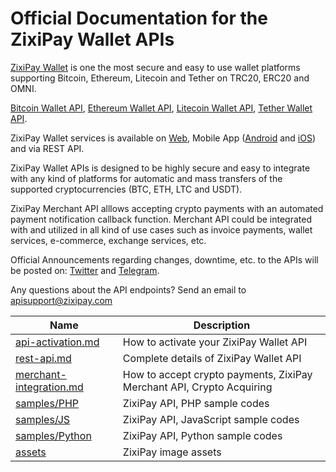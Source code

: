 # Official Documentation for the ZixiPay Wallet APIs

[ZixiPay Wallet](https://zixipay.com/) is one the most secure and easy to use wallet platforms supporting Bitcoin, Ethereum, Litecoin and Tether on TRC20, ERC20 and OMNI.

[Bitcoin Wallet API](https://zixipay.com/), [Ethereum Wallet API](https://zixipay.com/), [Litecoin Wallet API](https://zixipay.com/), [Tether Wallet API](https://zixipay.com/).

ZixiPay Wallet services is available on [Web](https://zixipay.com/), Mobile App ([Android](https://play.google.com/store/apps/details?id=com.zixipay.wallet) and [iOS](https://apps.apple.com/us/app/zixipay-btc-eth-ltc-usdt/id1492139262)) and via REST API.

ZixiPay Wallet APIs is designed to be highly secure and easy to integrate with any kind of platforms for automatic and mass transfers of the supported cryptocurrencies (BTC, ETH, LTC and USDT).

ZixiPay Merchant API alllows accepting crypto payments with an automated payment notification callback function. Merchant API could be integrated with and utilized in all kind of use cases such as invoice payments, wallet services, e-commerce, exchange services, etc. 

Official Announcements regarding changes, downtime, etc. to the APIs will be posted on: [Twitter](https://twitter.com/zixipay) and [Telegram](https://t.me/zixipay).

Any questions about the API endpoints? Send an email to apisupport@zixipay.com

Name | Description
------------ | ------------
[api-activation.md](./api-activation.md) | How to activate your ZixiPay Wallet API
[rest-api.md](./rest-api.md) |Complete details of ZixiPay Wallet API
[merchant-integration.md](./merchant.md) | How to accept crypto payments, ZixiPay Merchant API, Crypto Acquiring
[samples/PHP](https://github.com/zixipay/zixipay.github.io/tree/master/samples/PHP)|ZixiPay API, PHP sample codes
[samples/JS](https://github.com/zixipay/zixipay.github.io/tree/master/samples/JS)|ZixiPay API, JavaScript sample codes
[samples/Python](https://github.com/zixipay/zixipay.github.io/tree/master/samples/Python)|ZixiPay API, Python sample codes
[assets](./assets/)|ZixiPay image assets
